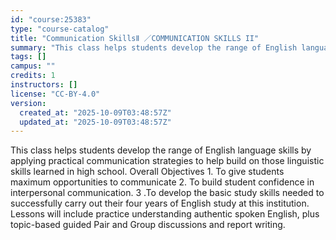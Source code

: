 ```yaml
---
id: "course:25383"
type: "course-catalog"
title: "Communication SkillsⅡ ／COMMUNICATION SKILLS II"
summary: "This class helps students develop the range of English language skills by applying practical communication strategies to…"
tags: []
campus: ""
credits: 1
instructors: []
license: "CC-BY-4.0"
version:
  created_at: "2025-10-09T03:48:57Z"
  updated_at: "2025-10-09T03:48:57Z"
---
```

This class helps students develop the range of English language skills by applying practical communication strategies to help build on those linguistic skills learned in high school. Overall Objectives 1. To give students maximum opportunities to communicate 2. To build student confidence in interpersonal communication. 3 .To develop the basic study skills needed to successfully carry out their four years of English study at this institution. Lessons will include practice understanding authentic spoken English, plus topic-based guided Pair and Group discussions and report writing.
